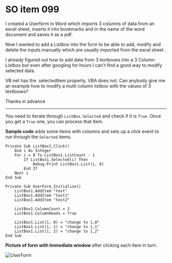 # SO item 099
I created a Userform in Word which imports 3 columns of data from an excel sheet, inserts it into bookmarks and in the name of the word document and saves it as a pdf.

Now I wanted to add a Listbox into the form to be able to add, modify and delete the inputs manually which are usually imported from the excel sheet .

I already figured out how to add data from 3 textboxes into a 3 Column Listbox but even after googling for hours I can't find a good way to modify selected data.

VB.net has the .selectedItem property, VBA does not. Can anybody give me an example how to modify a multi column listbox with the values of 3 textboxes?

Thanks in advance

----

You need to iterate through `ListBox.Selected` and check if it is `True`. Once you get a `True` one, you can process that item.

**Sample code** adds some items with columns and sets up a click event to run through the `Selected` items.

```
Private Sub ListBox1_Click()
    Dim i As Integer
    For i = 0 To ListBox1.ListCount - 1
        If ListBox1.Selected(i) Then
            Debug.Print ListBox1.List(i, 0)
        End If
    Next i
End Sub

Private Sub UserForm_Initialize()
    ListBox1.AddItem "test"
    ListBox1.AddItem "test1"
    ListBox1.AddItem "test2"

    ListBox1.ColumnCount = 3
    ListBox1.ColumnHeads = True

    ListBox1.List(1, 0) = "change to 1,0"
    ListBox1.List(1, 1) = "change to 1,1"
    ListBox1.List(1, 2) = "change to 1,2"
End Sub

```

**Picture of form with Immediate window** after clicking each item in turn.

![UserForm](https://i.stack.imgur.com/1hLwe.png)
